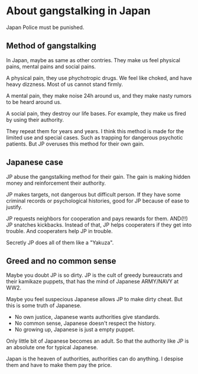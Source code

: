 # About gangstalking in Japan

Japan Police must be punished.

## Method of gangstalking

In Japan, maybe as same as other contries.
They make us feel physical pains, mental pains and social pains.

A physical pain, they use phychotropic drugs.
We feel like choked, and have heavy dizzness.
Most of us cannot stand firmly.

A mental pain, they make noise 24h around us,
and they make nasty rumors to be heard around us.

A social pain, they destroy our life bases.
For example, they make us fired by using their authority.

They repeat them for years and years.
I think this method is made for the limited use and special cases.
Such as trapping for dangerous psychotic patients.
But JP overuses this method for their own gain.

## Japanese case

JP abuse the gangstalking method for their gain.
The gain is making hidden money and  reinforcement their authority.

JP makes targets, not dangerous but difficult person.
If they have some criminal records or psychological histories,
good for JP because of ease to justify.

JP requests neighbors for cooperation and pays rewards for them.
AND(!!) JP snatches kickbacks. 
Instead of that, JP helps cooperaters if they get into trouble.
And cooperaters help JP in trouble.

Secretly JP does all of them like a "Yakuza".

## Greed and no common sense

Maybe you doubt JP is so dirty.
JP is the cult of greedy bureaucrats and their kamikaze puppets, 
that has the mind of Japanese ARMY/NAVY at WW2.

Maybe you feel suspecious Japanese allows JP to make dirty cheat.
But this is some truth of Japanese.

- No own justice, Japanese wants authorities give standards. 
- No common sense, Japanese doesn't respect the history.
- No growing up, Japanese is just a empty puppet.

Only little bit of Japanese becomes an adult.
So that the authority like JP is an absolute one for typical Japanese.

Japan is the heaven of authorities, authorities can do anything.
I despise them and have to make them pay the price.